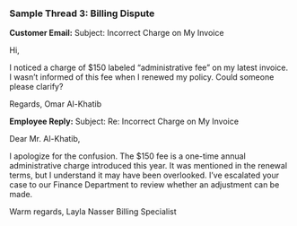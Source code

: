 ### Sample Thread 3: Billing Dispute

**Customer Email:**
Subject: Incorrect Charge on My Invoice

Hi,

I noticed a charge of $150 labeled “administrative fee” on my latest invoice. I wasn’t informed of this fee when I renewed my policy. Could someone please clarify?

Regards,
Omar Al-Khatib

**Employee Reply:**
Subject: Re: Incorrect Charge on My Invoice

Dear Mr. Al-Khatib,

I apologize for the confusion. The $150 fee is a one-time annual administrative charge introduced this year. It was mentioned in the renewal terms, but I understand it may have been overlooked. I’ve escalated your case to our Finance Department to review whether an adjustment can be made.

Warm regards,
Layla Nasser
Billing Specialist